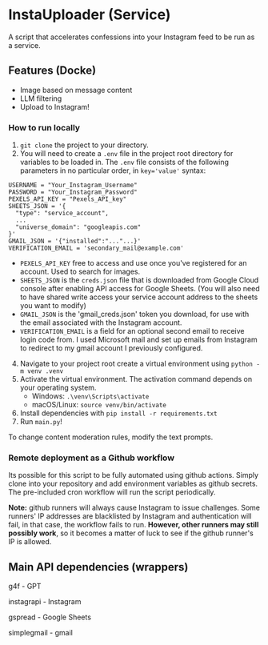 # InstaUploader (Service)

A script that accelerates confessions into your Instagram feed to be run as a service.

## Features (Docke)
- Image based on message content
- LLM filtering
- Upload to Instagram!

### How to run locally
1. `git clone` the project to your directory.
2. You will need to create a `.env` file in the project root directory for variables to be loaded in.
The `.env` file consists of the following parameters in no particular order, in `key='value'` syntax:

```commandline
USERNAME = "Your_Instagram_Username"
PASSWORD = "Your_Instagram_Password"
PEXELS_API_KEY = "Pexels_API_key"
SHEETS_JSON = '{
  "type": "service_account",
  ...
  "universe_domain": "googleapis.com"
}'
GMAIL_JSON = '{"installed":"..."...}'
VERIFICATION_EMAIL = 'secondary_mail@example.com'
```
- `PEXELS_API_KEY` free to access and use once you've registered for an account. Used to search for images.
- `SHEETS_JSON` is the `creds.json` file that is downloaded from Google Cloud console after enabling API access for Google Sheets.
  (You will also need to have shared write access your service account address to the sheets you want to modify)
- `GMAIL_JSON` is the 'gmail_creds.json' token you download, for use with the email associated with the Instagram account.
- `VERIFICATION_EMAIL` is a field for an optional second email to receive login code from. I used Microsoft mail and
set up emails from Instagram to redirect to my gmail account I previously configured.
4. Navigate to your project root create a virtual environment using
   `python -m venv .venv`
5. Activate the virtual environment. The activation command depends on your operating system.
   - Windows: `.\venv\Scripts\activate`
   - macOS/Linux: `source venv/bin/activate`
6. Install dependencies with `pip install -r requirements.txt`
7. Run `main.py`!

To change content moderation rules, modify the text prompts.

### Remote deployment as a Github workflow
Its possible for this script to be fully automated using github actions. Simply clone into your repository and add
environment variables as github secrets. The pre-included cron workflow will run the script periodically.

**Note:** github runners will always cause Instagram to issue challenges. Some runners' IP addresses are
blacklisted by Instagram and authentication will fail, in that case, the workflow fails to run. **However, other runners
may still possibly work**, so it becomes a matter of luck to see if the github runner's IP is allowed.


## Main API dependencies (wrappers)
g4f - GPT

instagrapi - Instagram

gspread - Google Sheets

simplegmail - gmail
